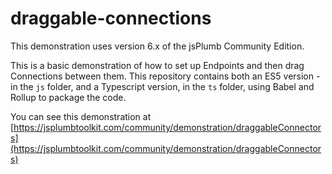 # draggable-connections

This demonstration uses version 6.x of the jsPlumb Community Edition.

This is a basic demonstration of how to set up Endpoints and then drag Connections between them. This repository contains both an ES5 version - in the `js` folder, and a Typescript version, in the `ts` folder, using Babel and Rollup to package the code. 

You can see this demonstration at [https://jsplumbtoolkit.com/community/demonstration/draggableConnectors](https://jsplumbtoolkit.com/community/demonstration/draggableConnectors)

